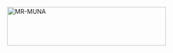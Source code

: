 <a href="https://cooltext.com"><img src="https://images.cooltext.com/5662456.gif" width="368" height="90" alt="MR-MUNA" /></a>
 
